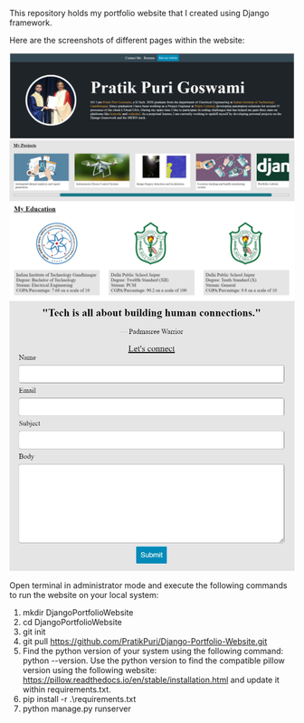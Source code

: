 This repository holds my portfolio website that I created using Django framework.

Here are the screenshots of different pages within the website:

![Introduction](https://github.com/PratikPuri/Django-Portfolio-Website/blob/master/static/images/Screenshot1.jpg)
![Projects](https://github.com/PratikPuri/Django-Portfolio-Website/blob/master/static/images/Screenshot2.jpg)
![Education](https://github.com/PratikPuri/Django-Portfolio-Website/blob/master/static/images/Screenshot3.jpg)
![Contact Me](https://github.com/PratikPuri/Django-Portfolio-Website/blob/master/static/images/Screenshot4.jpg)

Open terminal in administrator mode and execute the following commands to run the website on your local system:

1. mkdir DjangoPortfolioWebsite
2. cd DjangoPortfolioWebsite
3. git init
4. git pull https://github.com/PratikPuri/Django-Portfolio-Website.git
5. Find the python version of your system using the following command: python --version. Use the python version to find the compatible pillow version using the following website: https://pillow.readthedocs.io/en/stable/installation.html and update it within requirements.txt.
6. pip install -r .\requirements.txt
7. python manage.py runserver
